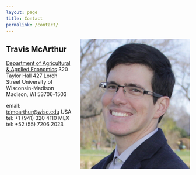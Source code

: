 ```yaml
---
layout: page
title: Contact
permalink: /contact/
---
```

<!-- {% include image.html url="/images/self-photo.jpg" width=300 align="right" %} -->

<img style="float:right;padding-left:20px" src="/images/Travis-McArthur-portrait-photo.jpg" width="300"  />

## Travis McArthur

[Department of Agricultural & Applied Economics](http://aae.wisc.edu/ "AAE's webpage")
320 Taylor Hall
427 Lorch Street
University of Wisconsin-Madison
Madison, WI 53706-1503

email: tdmcarthur@wisc.edu
USA tel: +1 (941) 320 4110
MEX tel: +52 (55) 7206 2023 

